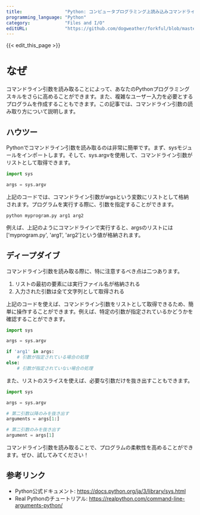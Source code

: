```yaml
---
title:                "Python: コンピュータプログラミング上読み込みコマンドライン引数"
programming_language: "Python"
category:             "Files and I/O"
editURL:              "https://github.com/dogweather/forkful/blob/master/content/ja/python/reading-command-line-arguments.md"
---
```


{{< edit_this_page >}}

# なぜ

コマンドライン引数を読み取ることによって、あなたのPythonプログラミングスキルをさらに高めることができます。また、複雑なユーザー入力を必要とするプログラムを作成することもできます。この記事では、コマンドライン引数の読み取り方について説明します。

## ハウツー

Pythonでコマンドライン引数を読み取るのは非常に簡単です。まず、sysモジュールをインポートします。そして、sys.argvを使用して、コマンドライン引数がリストとして取得できます。

```Python
import sys

args = sys.argv
```

上記のコードでは、コマンドライン引数がargsという変数にリストとして格納されます。プログラムを実行する際に、引数を指定することができます。

```shell
python myprogram.py arg1 arg2
```

例えば、上記のようにコマンドラインで実行すると、argsのリストには['myprogram.py', 'arg1', 'arg2']という値が格納されます。

## ディープダイブ

コマンドライン引数を読み取る際に、特に注意するべき点は二つあります。

1. リストの最初の要素には実行ファイル名が格納される
2. 入力された引数は全て文字列として取得される

上記のコードを使えば、コマンドライン引数をリストとして取得できるため、簡単に操作することができます。例えば、特定の引数が指定されているかどうかを確認することができます。

```Python
import sys

args = sys.argv

if 'arg1' in args:
    # 引数が指定されている場合の処理
else:
    # 引数が指定されていない場合の処理
```

また、リストのスライスを使えば、必要な引数だけを抜き出すこともできます。

```Python
import sys

args = sys.argv

# 第二引数以降のみを抜き出す
arguments = args[1:]

# 第二引数のみを抜き出す
argument = args[1]
```

コマンドライン引数を読み取ることで、プログラムの柔軟性を高めることができます。ぜひ、試してみてください！

## 参考リンク

- Python公式ドキュメント: https://docs.python.org/ja/3/library/sys.html
- Real Pythonのチュートリアル: https://realpython.com/command-line-arguments-python/